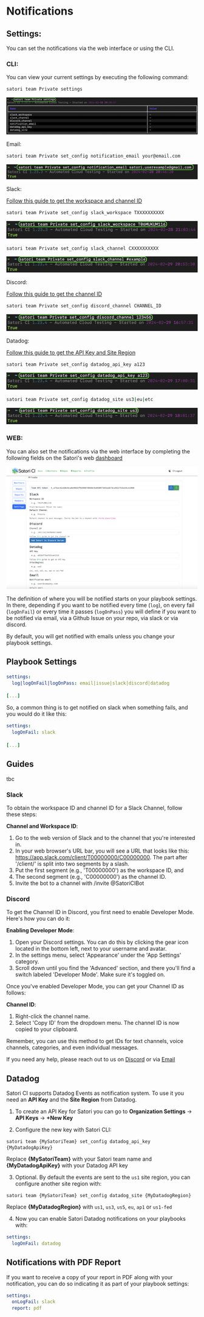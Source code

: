 # Notifications

## Settings:
You can set the notifications via the web interface or using the CLI.

### CLI:

You can view your current settings by executing the following command:
```sh
satori team Private settings
```
![View settings:](img/notif_1.png)

Email:
```sh
satori team Private set_config notification_email your@email.com
```
![Email setting:](img/notif_2.png)

Slack:

[Follow this guide to get the workspace and channel ID](https://github.com/satorici/satori-docs/blob/main/satori_help/docs/notifications.md#slack)
```sh
satori team Private set_config slack_workspace TXXXXXXXXXX
```
![Workspace ID:](img/notif_3.png)

```sh
satori team Private set_config slack_channel CXXXXXXXXXX
```
![Channel ID:](img/notif_4.png)

Discord:

[Follow this guide to get the channel ID](https://github.com/satorici/satori-docs/blob/main/satori_help/docs/notifications.md#discord)
```sh
satori team Private set_config discord_channel CHANNEL_ID
```
![Discord setting:](img/notif_5.png)

Datadog:

[Follow this guide to get the API Key and Site Region](https://github.com/satorici/satori-docs/blob/main/satori_help/docs/notifications.md#Datadog)
```sh
satori team Private set_config datadog_api_key a123
```
![API Key:](img/notif_6.png)

```sh
satori team Private set_config datadog_site us3|eu|etc
```
![Site Region:](img/notif_7.png)

### WEB:

You can also set the notifications via the web interface by completing the following fields on the Satori's web [dashboard](https://www.satori.ci/dashboard/)

![Settings:](img/dashboard_1.png)


The definition of where you will be notified starts on your playbook settings. In there, depending if you want to be notified every time (`log`), on every fail (`logOnFail`) or every time it passes (`logOnPass`) you will define if you want to be notified via email, via a Github Issue on your repo, via slack or via discord.

By default, you will get notified with emails unless you change your playbook settings.

## Playbook Settings

```yml
settings:
  log|logOnFail|logOnPass: email|issue|slack|discord|datadog

[...]
```

So, a common thing is to get notified on slack when something fails, and you would do it like this:

```yml
settings:
  logOnFail: slack

[...]
```

## Guides

tbc

### Slack

To obtain the workspace ID and channel ID for a Slack Channel, follow these steps:

**Channel and Workspace ID**:

1. Go to the web version of Slack and to the channel that you're interested in.
2. In your web browser's URL bar, you will see a URL that looks like this: https://app.slack.com/client/T00000000/C00000000. The part after '/client/' is split into two segments by a slash. 
3. Put the first segment (e.g., 'T00000000') as the workspace ID, and 
4. The second segment (e.g., 'C00000000') as the channel ID.
5. Invite the bot to a channel with /invite @SatoriCIBot

### Discord

To get the Channel ID in Discord, you first need to enable Developer Mode. Here's how you can do it:

**Enabling Developer Mode**:

1. Open your Discord settings. You can do this by clicking the gear icon located in the bottom left, next to your username and avatar.
2. In the settings menu, select 'Appearance' under the 'App Settings' category.
3. Scroll down until you find the 'Advanced' section, and there you'll find a switch labeled 'Developer Mode'. Make sure it's toggled on.

Once you've enabled Developer Mode, you can get your Channel ID as follows:

**Channel ID**:

1. Right-click the channel name.
2. Select 'Copy ID' from the dropdown menu. The channel ID is now copied to your clipboard.

 Remember, you can use this method to get IDs for text channels, voice channels, categories, and even individual messages.

If you need any help, please reach out to us on [Discord](https://discord.gg/F6Uzz7fc2s) or via [Email](mailto:support@satori-ci.com)

## Datadog

Satori CI supports Datadog Events as notification system. To use it you need an **API Key** and the **Site Region** from Datadog.

1. To create an API Key for Satori you can go to **Organization Settings** -> **API Keys** -> **+New Key**

2. Configure the new key with Satori CLI:

```shell
satori team {MySatoriTeam} set_config datadog_api_key {MyDatadogApiKey}
```

Replace **{MySatoriTeam}** with your Satori team name and **{MyDatadogApiKey}** with your Datadog API key

3. Optional. By default the events are sent to the `us1` site region, you can configure another site region with:

```shell
satori team {MySatoriTeam} set_config datadog_site {MyDatadogRegion}
```

Replace **{MyDatadogRegion}** with `us1`, `us3`, `us5`, `eu`, `ap1` or `us1-fed`

4. Now you can enable Satori Datadog notifications on your playbooks with:

```yml
settings:
  logOnFail: datadog
```

## Notifications with PDF Report

If you want to receive a copy of your report in PDF along with your notification, you can do so indicating it as part of your playbook settings:

```yml
settings:
  onLogFail: slack
  report: pdf
```
